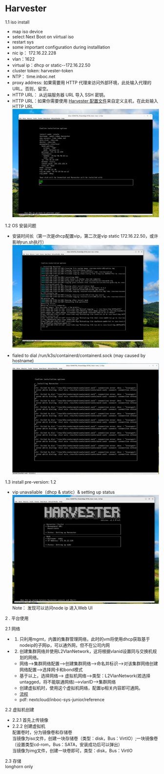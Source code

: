 # Harvester

1.1  iso install  
- map iso device
- select Next Boot on viirtual iso  
- restart sys  
- some important configuration during installlation  
- nic ip： 172.16.22.228  
- vlan：1622  
- virtual ip：dhcp  or static--172.16.22.50  
- cluster token: harvester-token  
- NTP： time.inboc.net  
- proxy address: 如果需要用 HTTP 代理来访问外部环境，此处输入代理的 URL。否则，留空。  
- HTTP URL： 从远端服务器 URL 导入 SSH 密钥。  
- HTTP URL：如果你需要使用 [Harvester 配置文件](https://docs.harvesterhci.io/zh/v1.1/install/harvester-configuration)来自定义主机，在此处输入 HTTP URL  
![|900](attachments/harvester-insatll-selection.png)  

1.2 OS 安装问题
 - 安装时间长（第一次是dhcp配置vip，第二次是vip static 172.16.22.50，或许影响run.sh执行）  
     ![|900](attachments/harvester-install-pause.png)

- fialed to dial /run/k3s/containerd/containerd.sock (may caused by hostname)  
      ![|900](attachments/k3s-containerd-connection-failed.png)

1.3 install pre-version: 1.2
- vip unavaliable（dhcp & static）& setting up status  
![|900](attachments/url-unavailable.png)  
Note：  发现可以访问node ip 进入Web UI

2 . 平台使用  

2.1 网络  
- 1. 只利用mgmt，内置的集群管理网络，此时的vm将使用dhcp获取基于nodeip的子网ip，可以通外网，但不在公司内网  
- 2. 创建集群网络并使用L2VlanNetwork，这将根据vlanid设置同与交换机规划的网络。  
  - 网络-->集群网络配置-->创建集群网络-->命名并标识-->对该集群网络创建网络配置-->选择网卡和bond模式  
  - 基于以上，选择网络--> 虚拟机网络-->类型：L2VlanNetwork(若选择untagged，将不能联通网络)-->vlanID-->集群网络  
  - 创建虚拟机时，使用这个虚拟机网络，配置ip相关内容即可通网。  
  - [流程](https://app.tango.us/app/workflow/Harvester-NetWork-5d7271ea5ed24935a0612bccd0eba2bb)  
  - pdf: nextcloud/inboc-sys-junior/reference  

2.2 虚拟机创建  
  - 2.2.1 首先上传镜像  
  - 2.2.2 创建虚拟机  
		配置卷时，分为镜像卷和存储卷  
		当镜像为iso文件，创建一块存储卷（类型：disk，Bus：VirtIO）;一块镜像卷（设置类型cd-rom，Bus：SATA，安装成功后可以弹出）  
		当镜像为img文件，创建一块卷即可，类型：disk，Bus：VirtIO  

2.3 存储  
	longhorn only  